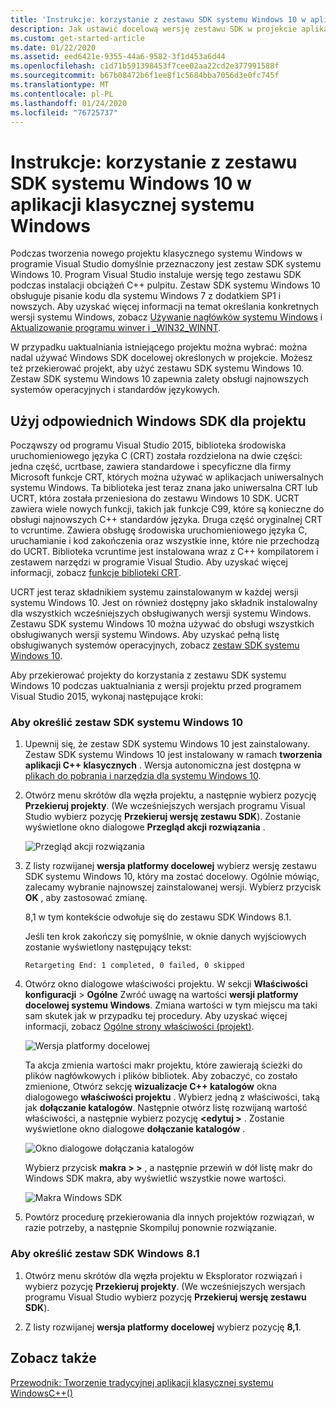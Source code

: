 ```yaml
---
title: 'Instrukcje: korzystanie z zestawu SDK systemu Windows 10 w aplikacji klasycznej systemu Windows'
description: Jak ustawić docelową wersję zestawu SDK w projekcie aplikacji klasycznych systemu Windows, aby użyć zestawu SDK systemu Windows 10.
ms.custom: get-started-article
ms.date: 01/22/2020
ms.assetid: eed6421e-9355-44a6-9582-3f1d453a6d44
ms.openlocfilehash: c1d71b591398453f7cee02aa22cd2e377991588f
ms.sourcegitcommit: b67b08472b6f1ee8f1c5684bba7056d3e0fc745f
ms.translationtype: MT
ms.contentlocale: pl-PL
ms.lasthandoff: 01/24/2020
ms.locfileid: "76725737"
---
```

# <a name="how-to-use-the-windows-10-sdk-in-a-windows-desktop-application"></a>Instrukcje: korzystanie z zestawu SDK systemu Windows 10 w aplikacji klasycznej systemu Windows

Podczas tworzenia nowego projektu klasycznego systemu Windows w programie Visual Studio domyślnie przeznaczony jest zestaw SDK systemu Windows 10. Program Visual Studio instaluje wersję tego zestawu SDK podczas instalacji obciążeń C++ pulpitu. Zestaw SDK systemu Windows 10 obsługuje pisanie kodu dla systemu Windows 7 z dodatkiem SP1 i nowszych. Aby uzyskać więcej informacji na temat określania konkretnych wersji systemu Windows, zobacz [Używanie nagłówków systemu Windows](/windows/win32/WinProg/using-the-windows-headers) i [Aktualizowanie programu winver i _WIN32_WINNT](../porting/modifying-winver-and-win32-winnt.md).

W przypadku uaktualniania istniejącego projektu można wybrać: można nadal używać Windows SDK docelowej określonych w projekcie. Możesz też przekierować projekt, aby użyć zestawu SDK systemu Windows 10. Zestaw SDK systemu Windows 10 zapewnia zalety obsługi najnowszych systemów operacyjnych i standardów językowych.

## <a name="use-the-right-windows-sdk-for-your-project"></a>Użyj odpowiednich Windows SDK dla projektu

Począwszy od programu Visual Studio 2015, biblioteka środowiska uruchomieniowego języka C (CRT) została rozdzielona na dwie części: jedna część, ucrtbase, zawiera standardowe i specyficzne dla firmy Microsoft funkcje CRT, których można używać w aplikacjach uniwersalnych systemu Windows. Ta biblioteka jest teraz znana jako uniwersalna CRT lub UCRT, która została przeniesiona do zestawu Windows 10 SDK. UCRT zawiera wiele nowych funkcji, takich jak funkcje C99, które są konieczne do obsługi najnowszych C++ standardów języka. Druga część oryginalnej CRT to vcruntime. Zawiera obsługę środowiska uruchomieniowego języka C, uruchamianie i kod zakończenia oraz wszystkie inne, które nie przechodzą do UCRT. Biblioteka vcruntime jest instalowana wraz z C++ kompilatorem i zestawem narzędzi w programie Visual Studio. Aby uzyskać więcej informacji, zobacz [funkcje biblioteki CRT](../c-runtime-library/crt-library-features.md).

UCRT jest teraz składnikiem systemu zainstalowanym w każdej wersji systemu Windows 10. Jest on również dostępny jako składnik instalowalny dla wszystkich wcześniejszych obsługiwanych wersji systemu Windows. Zestawu SDK systemu Windows 10 można używać do obsługi wszystkich obsługiwanych wersji systemu Windows. Aby uzyskać pełną listę obsługiwanych systemów operacyjnych, zobacz [zestaw SDK systemu Windows 10](https://developer.microsoft.com/windows/downloads/windows-10-sdk).

Aby przekierować projekty do korzystania z zestawu SDK systemu Windows 10 podczas uaktualniania z wersji projektu przed programem Visual Studio 2015, wykonaj następujące kroki:

### <a name="to-target-the-windows-10-sdk"></a>Aby określić zestaw SDK systemu Windows 10

1. Upewnij się, że zestaw SDK systemu Windows 10 jest zainstalowany. Zestaw SDK systemu Windows 10 jest instalowany w ramach **tworzenia aplikacji C++ klasycznych** . Wersja autonomiczna jest dostępna w [plikach do pobrania i narzędzia dla systemu Windows 10](https://developer.microsoft.com/windows/downloads).

1. Otwórz menu skrótów dla węzła projektu, a następnie wybierz pozycję **Przekieruj projekty**. (We wcześniejszych wersjach programu Visual Studio wybierz pozycję **Przekieruj wersję zestawu SDK**). Zostanie wyświetlone okno dialogowe **Przegląd akcji rozwiązania** .

   ![Przegląd akcji rozwiązania](../windows/media/retargetingwindowssdk2.PNG "RetargetingWindowsSDK2")

1. Z listy rozwijanej **wersja platformy docelowej** wybierz wersję zestawu SDK systemu Windows 10, który ma zostać docelowy. Ogólnie mówiąc, zalecamy wybranie najnowszej zainstalowanej wersji. Wybierz przycisk **OK** , aby zastosować zmianę.

   8,1 w tym kontekście odwołuje się do zestawu SDK Windows 8.1.

   Jeśli ten krok zakończy się pomyślnie, w oknie danych wyjściowych zostanie wyświetlony następujący tekst:

   `Retargeting End: 1 completed, 0 failed, 0 skipped`

1. Otwórz okno dialogowe właściwości projektu. W sekcji **Właściwości konfiguracji** > **Ogólne** Zwróć uwagę na wartości **wersji platformy docelowej systemu Windows**. Zmiana wartości w tym miejscu ma taki sam skutek jak w przypadku tej procedury. Aby uzyskać więcej informacji, zobacz [Ogólne strony właściwości (projekt)](../build/reference/general-property-page-project.md).

   ![Wersja platformy docelowej](../windows/media/retargetingwindowssdk3.PNG "RetargetingWindowsSDK3")

   Ta akcja zmienia wartości makr projektu, które zawierają ścieżki do plików nagłówkowych i plików bibliotek. Aby zobaczyć, co zostało zmienione, Otwórz sekcję **wizualizacje C++ katalogów** okna dialogowego **właściwości projektu** . Wybierz jedną z właściwości, taką jak **dołączanie katalogów**. Następnie otwórz listę rozwijaną wartość właściwości, a następnie wybierz pozycję **\<edytuj >** . Zostanie wyświetlone okno dialogowe **dołączanie katalogów** .

   ![Okno dialogowe dołączania katalogów](../windows/media/retargetingwindowssdk4.PNG "RetargetingWindowsSDK4")

   Wybierz przycisk **makra > >** , a następnie przewiń w dół listę makr do Windows SDK makra, aby wyświetlić wszystkie nowe wartości.

   ![Makra Windows SDK](../windows/media/retargetingwindowssdk5.PNG "RetargetingWindowsSDK5")

1. Powtórz procedurę przekierowania dla innych projektów rozwiązań, w razie potrzeby, a następnie Skompiluj ponownie rozwiązanie.

### <a name="to-target-the-windows-81-sdk"></a>Aby określić zestaw SDK Windows 8.1

1. Otwórz menu skrótów dla węzła projektu w Eksplorator rozwiązań i wybierz pozycję **Przekieruj projekty**. (We wcześniejszych wersjach programu Visual Studio wybierz pozycję **Przekieruj wersję zestawu SDK**).

2. Z listy rozwijanej **wersja platformy docelowej** wybierz pozycję **8,1**.

## <a name="see-also"></a>Zobacz także

[Przewodnik: Tworzenie tradycyjnej aplikacji klasycznej systemu WindowsC++()](../windows/walkthrough-creating-windows-desktop-applications-cpp.md)
